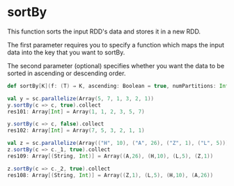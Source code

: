 # sortBy

This function sorts the input RDD's data and stores it in a new RDD. 

The first parameter requires you to specify a function which  maps the input data into the key that you want to sortBy. 

The second parameter (optional) specifies whether you want the data to be sorted in ascending or descending order.

```scala
def sortBy[K](f: (T) ⇒ K, ascending: Boolean = true, numPartitions: Int = this.partitions.size)(implicit ord: Ordering[K], ctag: ClassTag[K]): RDD[T]
```

```scala
val y = sc.parallelize(Array(5, 7, 1, 3, 2, 1))
y.sortBy(c => c, true).collect
res101: Array[Int] = Array(1, 1, 2, 3, 5, 7)

y.sortBy(c => c, false).collect
res102: Array[Int] = Array(7, 5, 3, 2, 1, 1)

val z = sc.parallelize(Array(("H", 10), ("A", 26), ("Z", 1), ("L", 5)))
z.sortBy(c => c._1, true).collect
res109: Array[(String, Int)] = Array((A,26), (H,10), (L,5), (Z,1))

z.sortBy(c => c._2, true).collect
res108: Array[(String, Int)] = Array((Z,1), (L,5), (H,10), (A,26))
```